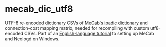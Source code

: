 # mecab_dic_utf8

UTF-8 re-encoded dictionary CSVs of [MeCab's ipadic dictionary](https://github.com/taku910/mecab) and connection-cost mapping matrix, needed for recompiling with custom utf8-encoded CSVs. Part of an [English-language tutorial](https://steviepoppe.net/blog/2020/05/a-quick-guide-to-data-mining-textual-analysis-of-japanese-twitter-part-3/) to setting up MeCab and Neologd on Windows.
